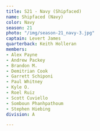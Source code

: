 ```yaml
---
title: S21 - Navy (Shipfaced)
name: Shipfaced (Navy)
color: Navy
season: 21
photo: "/img/season-21_navy-3.jpg"
captain: Levert James
quarterback: Keith Holleran
members:
- Alex Payne
- Andrew Packey
- Brandon M.
- Demitrian Cook
- Garrett Schiponi
- Paul Whitney
- Kyle O.
- Roel Ruiz
- Scott Cuviello
- Somboun Phanhpathoum
- Stephen Hiebing
division: A

---
```

